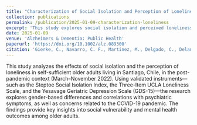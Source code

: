 ```yaml
---
title: "Characterization of Social Isolation and Perception of Loneliness in a Group of Chilean Older People Post-Pandemic"
collection: publications
permalink: /publication/2025-01-09-characterization-loneliness
excerpt: 'This study explores social isolation and perceived loneliness among older adults in post-pandemic Santiago, Chile, highlighting key mental health correlations.'
date: 2025-01-09
venue: 'Alzheimers & Dementia: Public Health'
paperurl: 'https://doi.org/10.1002/alz.089300'
citation: 'Gierke, C., Navarro, C. F., Martinez, M., Delgado, C., Delano Sr, P. H., Medel, V., ... & Farías, G. (2024). Public Health.  Alzheimers & Dementia. 20, S7, e089300. https://doi.org/10.1002/alz.089300'
---
```

This study analyzes the effects of social isolation and the perception of loneliness in self-sufficient older adults living in Santiago, Chile, in the post-pandemic context (March–November 2022). Using validated instruments—such as the Steptoe Social Isolation Index, the Three-Item UCLA Loneliness Scale, and the Yesavage Geriatric Depression Scale (GDS-15)—the research explores gender-based differences and correlations with psychiatric symptoms, as well as concerns related to the COVID-19 pandemic. The findings provide key insights into social vulnerability and mental health outcomes among older adults.
